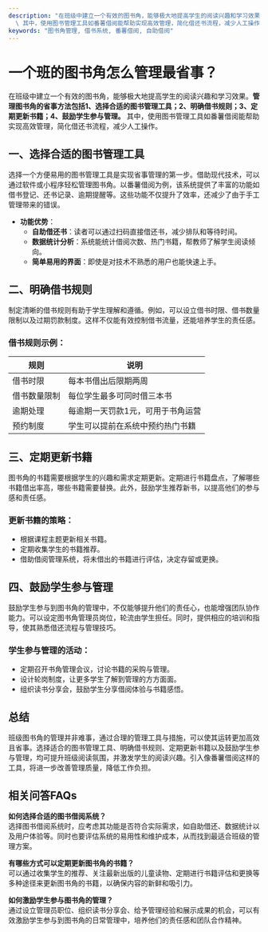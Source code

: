 ```yaml
---
description: "在班级中建立一个有效的图书角，能够极大地提高学生的阅读兴趣和学习效果。**管理图书角的省事方法包括1、选择合适的图书管理工具；2、明确借书规则；3、定期更新书籍；4、鼓励学生参与管理。**\
  \ 其中，使用图书管理工具如番薯借阅能帮助实现高效管理，简化借还书流程，减少人工操作。"
keywords: "图书角管理, 借书系统, 番薯借阅, 自助借阅"
---
```

# 一个班的图书角怎么管理最省事？

在班级中建立一个有效的图书角，能够极大地提高学生的阅读兴趣和学习效果。**管理图书角的省事方法包括1、选择合适的图书管理工具；2、明确借书规则；3、定期更新书籍；4、鼓励学生参与管理。** 其中，使用图书管理工具如番薯借阅能帮助实现高效管理，简化借还书流程，减少人工操作。

## **一、选择合适的图书管理工具**

选择一个方便易用的图书管理工具是实现省事管理的第一步。借助现代技术，可以通过软件或小程序轻松管理图书角。以番薯借阅为例，该系统提供了丰富的功能如借书登记、还书记录、逾期提醒等。这些功能不仅提升了效率，还减少了由于手工管理带来的错误。

- **功能优势**：
  - **自助借还书**：读者可以通过扫码直接借还书，减少排队和等待时间。
  - **数据统计分析**：系统能统计借阅次数、热门书籍，帮教师了解学生阅读倾向。
  - **简单易用的界面**：即使是对技术不熟悉的用户也能快速上手。

## **二、明确借书规则**

制定清晰的借书规则有助于学生理解和遵循。例如，可以设立借书时限、借书数量限制以及过期罚款制度。这样不仅能有效控制借书流量，还能培养学生的责任感。

### **借书规则示例**：

| 规则        | 说明                        |
|-----------|---------------------------|
| 借书时限     | 每本书借出后限期两周              |
| 借书数量限制 | 每位学生最多可同时借三本书         |
| 逾期处理     | 每逾期一天罚款1元，可用于书角运营    |
| 预约制度     | 学生可以提前在系统中预约热门书籍     |

## **三、定期更新书籍**

图书角的书籍需要根据学生的兴趣和需求定期更新。定期进行书籍盘点，了解哪些书籍借出率高，哪些书籍需要替换。此外，鼓励学生推荐新书，以提高他们的参与感和责任感。

### **更新书籍的策略**：

- 根据课程主题更新相关书籍。
- 定期收集学生的书籍推荐。
- 借助借阅管理系统，将未借出的书籍进行评估，决定存留或更换。

## **四、鼓励学生参与管理**

鼓励学生参与到图书角的管理中，不仅能够提升他们的责任心，也能增强团队协作能力。可以设定图书角管理员岗位，轮流由学生担任。同时，提供相应的培训和指导，使其熟悉借还流程与管理技巧。

### **学生参与管理的活动**：

- 定期召开书角管理会议，讨论书籍的采购与管理。
- 设计轮岗制度，让更多学生了解到管理的方方面面。
- 组织读书分享会，鼓励学生分享借阅体验与书籍感悟。

## 总结

班级图书角的管理并非难事，通过合理的管理工具与措施，可以使其运转更加高效且省事。选择适合的图书管理工具、明确借书规则、定期更新书籍以及鼓励学生参与管理，均可提升班级阅读氛围，并激发学生的阅读兴趣。引入像番薯借阅这样的工具，将进一步改善管理质量，降低工作负担。

## 相关问答FAQs

**如何选择合适的图书借阅系统？**  
选择图书借阅系统时，应考虑其功能是否符合实际需求，如自助借还、数据统计以及用户体验等。同时也要评估系统的易用性和维护成本，从而找到最适合班级的管理方案。

**有哪些方式可以定期更新图书角的书籍？**  
可以通过收集学生的推荐、关注最新出版的儿童读物、定期进行书籍评估和更换等多种途径来更新图书角的书籍，以确保内容的新鲜和吸引力。

**如何激励学生参与图书角的管理？**  
通过设立管理员职位、组织读书分享会、给予管理经验和展示成果的机会，可以有效激励学生参与到图书角的日常管理中，培养他们的责任感和团队合作精神。
